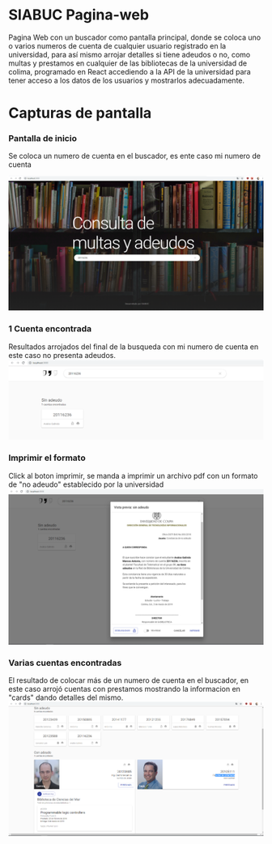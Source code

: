 # SIABUC Pagina-web
Pagina Web con un buscador como pantalla principal, donde se coloca uno o varios numeros de cuenta de cualquier usuario registrado en la universidad, para así mismo arrojar detalles si tiene adeudos o no, como multas y prestamos en cualquier de las bibliotecas de la universidad de colima, programado en React accediendo a la API de la universidad para tener acceso a los datos de los usuarios y mostrarlos adecuadamente. 


# Capturas de pantalla
### Pantalla de inicio
Se coloca un numero de cuenta en el buscador, es ente caso mi numero de cuenta

<img src="capturas de pantalla/inicio.png">

### 1 Cuenta encontrada
Resultados arrojados del final de la busqueda con mi numero de cuenta en este caso no presenta adeudos.
<img src="capturas de pantalla/cuenta_encontrada.png">

### Imprimir el formato
Click al boton imprimir, se manda a imprimir un archivo pdf con un formato de "no adeudo" establecido por la universidad
<img src="capturas de pantalla/imprimir_formato.png">

### Varias cuentas encontradas
El resultado de colocar más de un numero de cuenta en el buscador, en este caso arrojó cuentas con prestamos mostrando la informacion en "cards" dando detalles del mismo.
<img src="capturas de pantalla/varias_cuentas.png">
